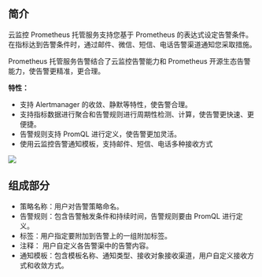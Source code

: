 ## 简介
云监控 Prometheus 托管服务支持您基于 Prometheus 的表达式设定告警条件。在指标达到告警条件时，通过邮件、微信、短信、电话告警渠道通知您采取措施。

Prometheus 托管服务告警结合了云监控告警能力和 Prometheus 开源生态告警能力，使告警更精准，更合理。

**特性：**
- 支持 Alertmanager 的收敛、静默等特性，使告警合理。
- 支持指标数据进行聚合和告警规则进行周期性检测、计算，使告警更快速、更便捷。
- 告警规则支持 PromQL 进行定义，使告警更加灵活。
- 使用云监控告警通知模板，支持邮件、短信、电话多种接收方式

![](https://main.qcloudimg.com/raw/3c76c8db94eb7f421fba232b3645794b.png)

## 组成部分

- 策略名称：用户对告警策略命名。
- 告警规则：包含告警触发条件和持续时间，告警规则要由 PromQL 进行定义。
- 标签：用户指定要附加到告警上的一组附加标签。
- 注释： 用户自定义各告警渠中的告警内容。
- 通知模板：包含模板名称、通知类型、接收对象接收渠道，用户自定义接收方式和收敛方式。

